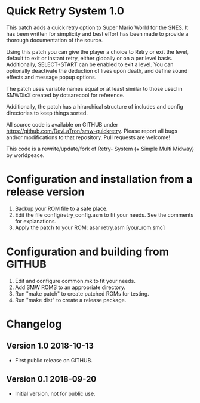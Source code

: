 Quick Retry System 1.0
======================

 This patch adds a quick retry option to Super Mario World for the SNES. It has been written for simplicity and best
effort has been made to provide a thorough documentation of the source.

 Using this patch you can give the player a choice to Retry or exit the level, default to exit or instant retry, either
globally or on a per level basis. Additionally, SELECT+START can be enabled to exit a level. You can optionally deactivate
the deduction of lives upon death, and define sound effects and message popup options.

The patch uses variable names equal or at least similar to those used in SMWDisX created by dotsarecool for reference.

Additionally, the patch has a hirarchical structure of includes and config directories to keep things sorted.

All source code is available on GITHUB under https://github.com/DevLaTron/smw-quickretry. Please report all bugs and/or
modifications to that repository. Pull requests are welcome!

This code is a rewrite/update/fork of Retry- System (+ Simple Multi Midway) by worldpeace.


Configuration and installation from a release version
=====================================================

1. Backup your ROM file to a safe place.
2. Edit the file config/retry_config.asm to fit your needs. See the comments for explanations.
3. Apply the patch to your ROM: asar retry.asm [your_rom.smc]


Configuration and building from GITHUB
======================================
1. Edit and configure common.mk to fit your needs.
2. Add SMW ROMS to an appropriate directory.
3. Run "make patch" to create patched ROMs for testing.
4. Run "make dist" to create a release package.


Changelog
=========

Version 1.0 2018-10-13
----------------------
- First public release on GITHUB.

Version 0.1 2018-09-20
----------------------
- Initial version, not for public use.

